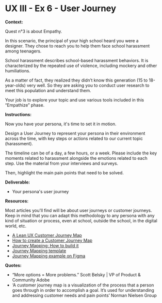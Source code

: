 # UX III - Ex 6 - User Journey

**Context:** 

Quest n°3 is about Empathy. 

In this scenario, the principal of your high school heard you were a designer. They chose to reach you to help them face school harassment among teenagers.

School harassment describes school-based harassment behaviors. It is characterized by the repeated use of violence, including mockery and other humiliations.

As a matter of fact, they realized they didn’t know this generation (15 to 18-year-olds) very well. So they are asking you to conduct user research to meet this population and understand them. 

Your job is to explore your topic and use various tools included in this “Empathize” phase.

**Instructions:** 

Now you have your persona, it's time to set it in motion. 

Design a User Journey to represent your persona in their environment across the time, with key steps or actions related to our current topic (harassment). 

The timeline can be of a day, a few hours, or a week. Please include the key moments related to harassment alongside the emotions related to each step. Use the material from your interviews and surveys.

Then, highlight the main pain points that need to be solved.

**Deliverable:** 

- Your persona's user journey

**Resources:** 

Most articles you'll find will be about user journeys or customer journeys. Keep in mind that you can adapt this methodology to any persona with any kind of situation or process, even at school, outside the school, in the digital world, etc. 

- [A Lean UX Customer Journey Map](https://uxdesign.cc/proto-journey-a-lean-ux-customer-journey-map-30ea3a241edc)
- [How to create a Customer Journey Map](https://www.youtube.com/watch?v=mSxpVRo3BLg)
- [Journey Mapping: How to build it](https://www.lucidchart.com/blog/how-to-build-customer-journey-maps)
- [Journey Mapping template](https://d2slcw3kip6qmk.cloudfront.net/marketing/blog/2017Q3/SEO-initiative-customer-journey-mapping/CustomerJourneyMap1.png)
- [Journey Mapping example on Figma](https://www.figma.com/file/5tittjiznRCWTNR2xI5FIT/Untitled?node-id=0%3A1)

**Quotes:** 

- “More options = More problems.” Scott Belsky | VP of Product & Community Adobe
- ‘A customer journey map is a visualization of the process that a person goes through in order to accomplish a goal. It’s used for understanding and addressing customer needs and pain points’ Norman Nielsen Group